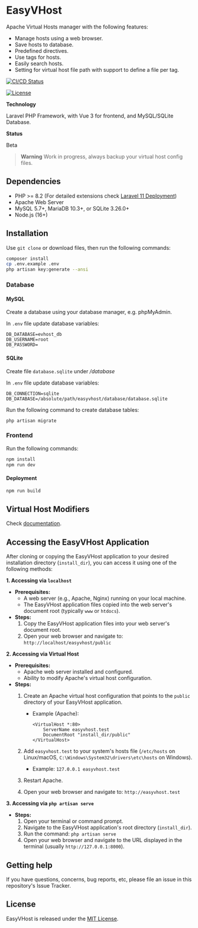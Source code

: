 # EasyVHost

Apache Virtual Hosts manager with the following features:

- Manage hosts using a web browser.
- Save hosts to database.
- Predefined directives.
- Use tags for hosts.
- Easily search hosts.
- Setting for virtual host file path with support to define a file per tag.

[![CI/CD Status](https://img.shields.io/github/actions/workflow/status/wesamly/easyvhost/ci-cd.yml?branch=main)](https://github.com/wesamly/easyvhost/actions)

[![License](https://img.shields.io/badge/License-MIT-yellow.svg)](https://opensource.org/licenses/MIT)

**Technology**

Laravel PHP Framework, with Vue 3 for frontend, and MySQL/SQLite Database.

**Status**

Beta

> **Warning**
> Work in progress, always backup your virtual host config files.

## Dependencies

- PHP >= 8.2 (For detailed extensions check [Laravel 11 Deployment](https://laravel.com/docs/11.x/deployment#server-requirements))
- Apache Web Server
- MySQL 5.7+, MariaDB 10.3+, or SQLite 3.26.0+
- Node.js (16+)

## Installation

Use `git clone` or download files, then run the following commands:

```bash
composer install
cp .env.example .env
php artisan key:generate --ansi
```

### Database

#### MySQL

Create a database using your database manager, e.g. phpMyAdmin.

In `.env` file update database variables:

```.env
DB_DATABASE=evhost_db
DB_USERNAME=root
DB_PASSWORD=
```
#### SQLite

Create file `database.sqlite` under */database*

In `.env` file update database variables:

```.env
DB_CONNECTION=sqlite
DB_DATABASE=/absolute/path/easyvhost/database/database.sqlite
```

Run the following command to create database tables:

```php artisan migrate```

### Frontend

Run the following commands:

```bash
npm install
npm run dev
```
#### Deployment

```bash
npm run build
```

## Virtual Host Modifiers

Check [documentation](modifiers/README.md).

## Accessing the EasyVHost Application

After cloning or copying the EasyVHost application to your desired installation directory (`install_dir`), you can access it using one of the following methods:

**1. Accessing via `localhost`**

* **Prerequisites:**
    * A web server (e.g., Apache, Nginx) running on your local machine.
    * The EasyVHost application files copied into the web server's document root (typically `www` or `htdocs`).
* **Steps:**
    1.  Copy the EasyVHost application files into your web server's document root.
    2.  Open your web browser and navigate to: `http://localhost/easyvhost/public`

**2. Accessing via Virtual Host**

* **Prerequisites:**
    * Apache web server installed and configured.
    * Ability to modify Apache's virtual host configuration.
* **Steps:**
    1.  Create an Apache virtual host configuration that points to the `public` directory of your EasyVHost application.
        * Example (Apache):

            ```apacheconf
            <VirtualHost *:80>
                ServerName easyvhost.test
                DocumentRoot "install_dir/public"
            </VirtualHost>
            ```

    2.  Add `easyvhost.test` to your system's hosts file (`/etc/hosts` on Linux/macOS, `C:\Windows\System32\drivers\etc\hosts` on Windows).
        * Example: `127.0.0.1 easyvhost.test`
    3.  Restart Apache.
    4.  Open your web browser and navigate to: `http://easyvhost.test`

**3. Accessing via `php artisan serve`**

* **Steps:**
    1.  Open your terminal or command prompt.
    2.  Navigate to the EasyVHost application's root directory (`install_dir`).
    3.  Run the command: `php artisan serve`
    4.  Open your web browser and navigate to the URL displayed in the terminal (usually `http://127.0.0.1:8000`).

## Getting help

If you have questions, concerns, bug reports, etc, please file an issue in this repository's Issue Tracker.

## License

EasyVHost is released under the [MIT License](https://opensource.org/licenses/MIT).